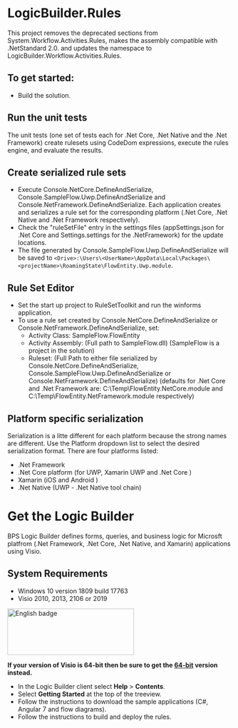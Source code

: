 # LogicBuilder.Rules
This project removes the deprecated sections from System.Workflow.Activities.Rules, makes the assembly compatible with .NetStandard 2.0. and updates the namespace to LogicBuilder.Workflow.Activities.Rules.

## To get started:
* Build the solution.

## Run the unit tests
The unit tests (one set of tests each for .Net Core, .Net Native and the .Net Framework) create rulesets using CodeDom expressions, execute the rules engine, and evaluate the results.

## Create serialized rule sets
* Execute Console.NetCore.DefineAndSerialize, Console.SampleFlow.Uwp.DefineAndSerialize and Console.NetFramework.DefineAndSerialize.  Each application creates and serializes a rule set for the corresponding platform (.Net Core, .Net Native and .Net Framework respectively).
* Check the "ruleSetFile" entry in the settings files (appSettings.json for .Net Core and Settings.settings for the .NetFramework) for the update locations.
* The file generated by Console.SampleFlow.Uwp.DefineAndSerialize will be saved to `<Drive>:\Users\<UserName>\AppData\Local\Packages\<projectName>\RoamingState\FlowEntity.Uwp.module`.

## Rule Set Editor
* Set the start up project to RuleSetToolkit and run the winforms application.
* To use a rule set created by Console.NetCore.DefineAndSerialize or Console.NetFramework.DefineAndSerialize, set:
  * Activity Class: SampleFlow.FlowEntity
  * Activity Assembly: (Full path to SampleFlow.dll) (SampleFlow is a project in the solution)
  * Ruleset: (Full Path to either file serialized by Console.NetCore.DefineAndSerialize, Console.SampleFlow.Uwp.DefineAndSerialize or Console.NetFramework.DefineAndSerialize) (defaults for .Net Core and .Net Framework are: C:\Temp\FlowEntity.NetCore.module and C:\Temp\FlowEntity.NetFramework.module respectively)

## Platform specific serialization
Serialization is a litte different for each platform because the strong names are different. Use the Platform dropdown list to select the desired serialization format. There are four platforms listed:

* .Net Framework
* .Net Core platform (for UWP, Xamarin UWP and .Net Core )
* Xamarin (iOS and Android )
* .Net Native (UWP - .Net Native tool chain)

# Get the Logic Builder
BPS Logic Builder defines forms, queries, and business logic for Microsft platfrom (.Net Framework, .Net Core, .Net Native, and Xamarin) applications using Visio.

## System Requirements
* Windows 10 version 1809 build 17763
* Visio 2010, 2013, 2106 or 2019

<a href='//www.microsoft.com/store/apps/9NGKP83G750J?ocid=badge'><img src='https://assets.windowsphone.com/85864462-9c82-451e-9355-a3d5f874397a/English_get-it-from-MS_InvariantCulture_Default.png' alt='English badge' style='width: 284px; height: 104px;'/></a>

**If your version of Visio is 64-bit then be sure to get the [64-bit](//www.microsoft.com/store/apps/9PBQ81MNWHLX) version instead.**
* In the Logic Builder client select **Help** > **Contents**. 
* Select **Getting Started** at the top of the treeview.
* Follow the instructions to download the sample applications (C#, Angular 7 and flow diagrams).
* Follow the instructions to build and deploy the rules.
